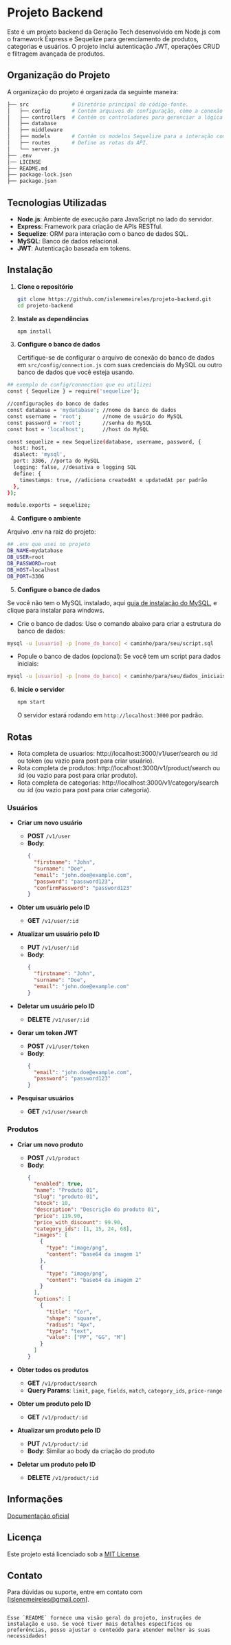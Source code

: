 # Projeto Backend
Este é um projeto backend da Geração Tech desenvolvido em Node.js com o framework Express e Sequelize para gerenciamento de produtos, categorias e usuários. O projeto inclui autenticação JWT, operações CRUD e filtragem avançada de produtos.
## Organização do Projeto
A organização do projeto é organizada da seguinte maneira:
   ```bash
├── src              # Diretório principal do código-fonte.
│   ├── config       # Contém arquivos de configuração, como a conexão com o banco de dados e JWT.  
│   ├── controllers  # Contém os controladores para gerenciar a lógica de negócio.
│   ├── database      
│   ├── middleware       
│   ├── models       # Contém os modelos Sequelize para a interação com o banco de dados.  
│   ├── routes       # Define as rotas da API.    
│   └── server.js        
├── .env                 
│── LICENSE    
├── README.md
├── package-lock.json       
├── package.json        

   ```

## Tecnologias Utilizadas

- **Node.js**: Ambiente de execução para JavaScript no lado do servidor.
- **Express**: Framework para criação de APIs RESTful.
- **Sequelize**: ORM para interação com o banco de dados SQL.
- **MySQL**: Banco de dados relacional.
- **JWT**: Autenticação baseada em tokens.

## Instalação

1. **Clone o repositório**

   ```bash
   git clone https://github.com/islenemeireles/projeto-backend.git
   cd projeto-backend
   ```

2. **Instale as dependências**

   ```bash
   npm install
   ```

3. **Configure o banco de dados**

   Certifique-se de configurar o arquivo de conexão do banco de dados em `src/config/connection.js` com suas credenciais do MySQL ou outro banco de dados que você esteja usando.
```bash
## exemplo de config/connection que eu utilizei
const { Sequelize } = require('sequelize');

//configurações do banco de dados
const database = 'mydatabase'; //nome do banco de dados
const username = 'root';       //nome de usuário do MySQL
const password = 'root';       //senha do MySQL
const host = 'localhost';      //host do MySQL

const sequelize = new Sequelize(database, username, password, {
  host: host,
  dialect: 'mysql',
  port: 3306, //porta do MySQL
  logging: false, //desativa o logging SQL
  define: {
    timestamps: true, //adiciona createdAt e updatedAt por padrão
  },
});

module.exports = sequelize;
```
4. **Configure o ambiente**

Arquivo .env na raiz do projeto:

```bash
## .env que usei no projeto
DB_NAME=mydatabase
DB_USER=root
DB_PASSWORD=root
DB_HOST=localhost
DB_PORT=3306
```
5. **Configure o banco de dados**

Se você não tem o MySQL instalado, aqui [guia de instalação do MySQL](https://dev.mysql.com/downloads/), e clique para instalar para windows.


- Crie o banco de dados: Use o comando abaixo para criar a estrutura do banco de dados:

```bash
mysql -u [usuario] -p [nome_do_banco] < caminho/para/seu/script.sql
```
- Popule o banco de dados (opcional): Se você tem um script para dados iniciais:

```bash
mysql -u [usuario] -p [nome_do_banco] < caminho/para/seu/dados_iniciais.sql`
```
6. **Inicie o servidor**

   ```bash
   npm start
   ```

   O servidor estará rodando em `http://localhost:3000` por padrão.

## Rotas
- Rota completa de usuarios: http://localhost:3000/v1/user/search ou :id ou token (ou vazio para post para criar usuário).
- Rota completa de produtos: http://localhost:3000/v1/product/search ou :id (ou vazio para post para criar produto).
- Rota completa de categorias: http://localhost:3000/v1/category/search ou :id (ou vazio para post para criar categoria).

### Usuários

- **Criar um novo usuário**
  - **POST** `/v1/user`
  - **Body**: 
    ```json
    {
      "firstname": "John",
      "surname": "Doe",
      "email": "john.doe@example.com",
      "password": "password123",
      "confirmPassword": "password123"
    }
    ```

- **Obter um usuário pelo ID**
  - **GET** `/v1/user/:id`

- **Atualizar um usuário pelo ID**
  - **PUT** `/v1/user/:id`
  - **Body**:
    ```json
    {
      "firstname": "John",
      "surname": "Doe",
      "email": "john.doe@example.com"
    }
    ```

- **Deletar um usuário pelo ID**
  - **DELETE** `/v1/user/:id`

- **Gerar um token JWT**
  - **POST** `/v1/user/token`
  - **Body**:
    ```json
    {
      "email": "john.doe@example.com",
      "password": "password123"
    }
    ```

- **Pesquisar usuários**
  - **GET** `/v1/user/search`

### Produtos

- **Criar um novo produto**
  - **POST** `/v1/product`
  - **Body**:
    ```json
    {
      "enabled": true,
      "name": "Produto 01",
      "slug": "produto-01",
      "stock": 10,
      "description": "Descrição do produto 01",
      "price": 119.90,
      "price_with_discount": 99.90,
      "category_ids": [1, 15, 24, 68],
      "images": [
        {
          "type": "image/png",
          "content": "base64 da imagem 1"
        },
        {
          "type": "image/png",
          "content": "base64 da imagem 2"
        }
      ],
      "options": [
        {
          "title": "Cor",
          "shape": "square",
          "radius": "4px",
          "type": "text",
          "value": ["PP", "GG", "M"]
        }
      ]
    }
    ```

- **Obter todos os produtos**
  - **GET** `/v1/product/search`
  - **Query Params**: `limit`, `page`, `fields`, `match`, `category_ids`, `price-range`

- **Obter um produto pelo ID**
  - **GET** `/v1/product/:id`

- **Atualizar um produto pelo ID**
  - **PUT** `/v1/product/:id`
  - **Body**: Similar ao body da criação do produto

- **Deletar um produto pelo ID**
  - **DELETE** `/v1/product/:id`
## Informações

[Documentação oficial](https://github.com/digitalcollegebr/projeto-backend)

## Licença

Este projeto está licenciado sob a [MIT License](LICENSE).

## Contato

Para dúvidas ou suporte, entre em contato com [islenemeireles@gmail.com].

```

Esse `README` fornece uma visão geral do projeto, instruções de instalação e uso. Se você tiver mais detalhes específicos ou preferências, posso ajustar o conteúdo para atender melhor às suas necessidades!
